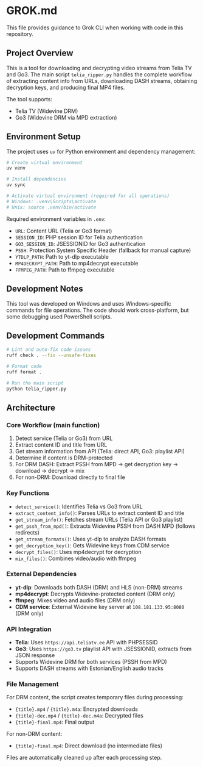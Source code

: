 # GROK.md

This file provides guidance to Grok CLI when working with code in this repository.

## Project Overview

This is a tool for downloading and decrypting video streams from Telia TV and Go3. The main script `telia_ripper.py` handles the complete workflow of extracting content info from URLs, downloading DASH streams, obtaining decryption keys, and producing final MP4 files.

The tool supports:
- Telia TV (Widevine DRM)
- Go3 (Widevine DRM via MPD extraction)

## Environment Setup

The project uses `uv` for Python environment and dependency management:

```bash
# Create virtual environment
uv venv

# Install dependencies
uv sync

# Activate virtual environment (required for all operations)
# Windows: .venv\Scripts\activate
# Unix: source .venv/bin/activate
```

Required environment variables in `.env`:
- `URL`: Content URL (Telia or Go3 format)
- `SESSION_ID`: PHP session ID for Telia authentication
- `GO3_SESSION_ID`: JSESSIONID for Go3 authentication
- `PSSH`: Protection System Specific Header (fallback for manual capture)
- `YTDLP_PATH`: Path to yt-dlp executable
- `MP4DECRYPT_PATH`: Path to mp4decrypt executable
- `FFMPEG_PATH`: Path to ffmpeg executable

## Development Notes

This tool was developed on Windows and uses Windows-specific commands for file operations. The code should work cross-platform, but some debugging used PowerShell scripts.

## Development Commands

```bash
# Lint and auto-fix code issues
ruff check . --fix --unsafe-fixes

# Format code
ruff format .

# Run the main script
python telia_ripper.py
```

## Architecture

### Core Workflow (main function)
1. Detect service (Telia or Go3) from URL
2. Extract content ID and title from URL
3. Get stream information from API (Telia: direct API, Go3: playlist API)
4. Determine if content is DRM-protected
5. For DRM DASH: Extract PSSH from MPD → get decryption key → download → decrypt → mix
6. For non-DRM: Download directly to final file

### Key Functions
- `detect_service()`: Identifies Telia vs Go3 from URL
- `extract_content_info()`: Parses URLs to extract content ID and title
- `get_stream_info()`: Fetches stream URLs (Telia API or Go3 playlist)
- `get_pssh_from_mpd()`: Extracts Widevine PSSH from DASH MPD (follows redirects)
- `get_stream_formats()`: Uses yt-dlp to analyze DASH formats
- `get_decryption_key()`: Gets Widevine keys from CDM service
- `decrypt_files()`: Uses mp4decrypt for decryption
- `mix_files()`: Combines video/audio with ffmpeg

### External Dependencies
- **yt-dlp**: Downloads both DASH (DRM) and HLS (non-DRM) streams
- **mp4decrypt**: Decrypts Widevine-protected content (DRM only)
- **ffmpeg**: Mixes video and audio files (DRM only)
- **CDM service**: External Widevine key server at `108.181.133.95:8080` (DRM only)

### API Integration
- **Telia**: Uses `https://api.teliatv.ee` API with PHPSESSID
- **Go3**: Uses `https://go3.tv` playlist API with JSESSIONID, extracts from JSON response
- Supports Widevine DRM for both services (PSSH from MPD)
- Supports DASH streams with Estonian/English audio tracks

### File Management
For DRM content, the script creates temporary files during processing:
- `{title}.mp4` / `{title}.m4a`: Encrypted downloads
- `{title}-dec.mp4` / `{title}-dec.m4a`: Decrypted files  
- `{title}-final.mp4`: Final output

For non-DRM content:
- `{title}-final.mp4`: Direct download (no intermediate files)

Files are automatically cleaned up after each processing step.